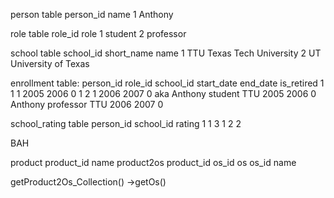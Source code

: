 

person table
	person_id name
	1         Anthony
	
role table
	role_id role
	1       student
	2       professor
	
school table
	school_id short_name name
	1         TTU        Texas Tech University
	2         UT         University of Texas

enrollment table:
	person_id  role_id   school_id  start_date  end_date  is_retired
	1          1         1          2005        2006      0
	1          2         1          2006        2007      0
	aka
	Anthony    student   TTU        2005        2006      0
	Anthony    professor TTU        2006        2007      0

school_rating table
	person_id school_id rating
	1         1         3
    1         2         2


BAH


product
	product_id
	name
product2os
	product_id
	os_id
os
	os_id
	name


getProduct2Os_Collection()
->getOs()